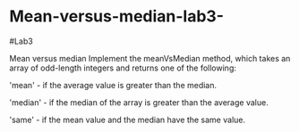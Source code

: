 # Mean-versus-median-lab3-

#Lab3

Mean versus median
Implement the meanVsMedian method, which takes an array of odd-length integers and returns one of the following:

'mean' - if the average value is greater than the median.

'median' - if the median of the array is greater than the average value.

'same' - if the mean value and the median have the same value.

